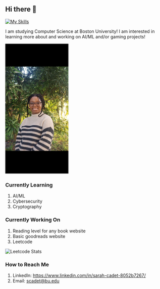 ## Hi there 👋
[![My Skills](https://skillicons.dev/icons?i=java,python,cpp,terraform,html,css)](https://skillicons.dev)

I am studying Computer Science at Boston University! I am interested in learning more about and working on AI/ML and/or gaming projects!

<!-- Photo here -->
  <img src="./professphoto.jpg" alt="Professional Photo" style="width: 200px; padding-top: -500px;">


### Currently Learning
1. AI/ML
2. Cybersecurity
3. Cryptography
### Currently Working On
1. Reading level for any book website
2. Basic goodreads website
3. Leetcode

![Leetcode Stats](https://leetcard.jacoblin.cool/scadet?theme=dark&font=Karla)

### How to Reach Me
1. LinkedIn: https://www.linkedin.com/in/sarah-cadet-8052b7267/
2. Email: scadet@bu.edu


<!--
**SarahCadet/SarahCadet** is a ✨ _special_ ✨ repository because its `README.md` (this file) appears on your GitHub profile.

Here are some ideas to get you started:

- 🔭 I’m currently working on ...
- 🌱 I’m currently learning ...
- 👯 I’m looking to collaborate on ...
- 🤔 I’m looking for help with ...
- 💬 Ask me about ...
- 📫 How to reach me: ...
- 😄 Pronouns: ...
- ⚡ Fun fact: ...
-->
